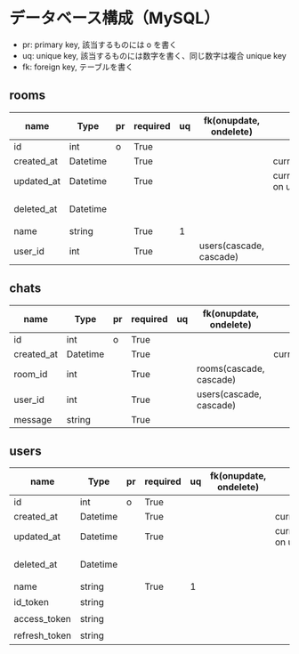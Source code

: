 # データベース構成（MySQL）

- pr: primary key, 該当するものには o を書く
- uq: unique key, 該当するものには数字を書く、同じ数字は複合 unique key
- fk: foreign key, テーブルを書く

## rooms

| name         | Type     | pr  | required | uq  | fk(onupdate, ondelete)  | default                     | description   |
| ------------ | -------- | --- | -------- | --- | ----------------------- | --------------------------- | ------------- |
| id           | int      | o   | True     |     |                         |                             | autoincrement |
| created_at   | Datetime |     | True     |     |                         | current_timestamp           |
| updated_at   | Datetime |     | True     |     |                         | current_timestamp on update |
| deleted_at   | Datetime |     |          |     |                         |                             | ログ保管のため  |
| name         | string   |     | True     | 1   |
| user_id      | int      |     | True     |     | users(cascade, cascade) |


## chats

| name       | Type     | pr  | required | uq  | fk(onupdate, ondelete)  | default                     | description   |
| ---------- | -------- | --- | -------- | --- | ----------------------- | --------------------------- | ------------- |
| id         | int      | o   | True     |     |                         |                             | autoincrement |
| created_at | Datetime |     | True     |     |                         | current_timestamp           |
| room_id    | int      |     | True     |     | rooms(cascade, cascade) |
| user_id    | int      |     | True     |     | users(cascade, cascade) |
| message    | string   |     | True     |


## users

| name                | Type     | pr  | required | uq  | fk(onupdate, ondelete)  | default                     | description   |
| ------------------- | -------- | --- | -------- | --- | ----------------------- | --------------------------- | ------------- |
| id                  | int      | o   | True     |     |                         |                             | autoincrement |
| created_at          | Datetime |     | True     |     |                         | current_timestamp           |
| updated_at          | Datetime |     | True     |     |                         | current_timestamp on update |
| deleted_at          | Datetime |     |          |     |                         |                             | ログ保管のため  |
| name                | string   |     | True     | 1   |
| id_token            | string   |     |          |     |                         |                             | 1000文字以上   |
| access_token        | string   |     |          |     |                         |                             | 1000文字以上   |
| refresh_token       | string   |     |          |     |                         |                             | 1000文字以上   |